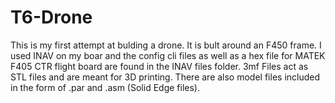 # T6-Drone
This is my first attempt at bulding a drone. It is bult around an F450 frame. 
I used INAV on my boar and the config cli files  as well as a hex file for MATEK F405 CTR flight board are found in the INAV files folder.
3mf Files act as STL files and are meant for 3D printing. There are also model files included in the form of .par and .asm (Solid Edge files).